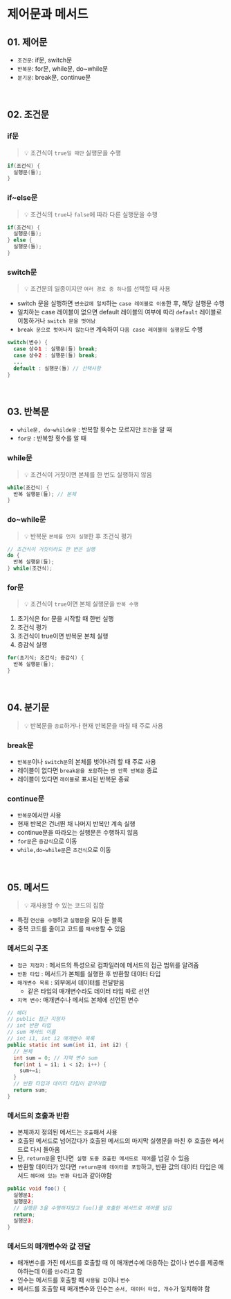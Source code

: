 # 제어문과 메서드

## 01. 제어문

- `조건문`: if문, switch문
- `반복문`: for문, while문, do~while문
- `분기문`: break문, continue문

<br />

## 02. 조건문

### if문

> 💡 조건식이 `true일 때만` 실행문을 수행

```java
if(조건식) {
  실행문(들);
}
```

### if~else문 

> 💡 조건식의 `true`나 `false`에 따라 다른 실행문을 수행

```java
if(조건식) {
  실행문(들);
} else {
  실행문(들);
}
```

### switch문

> 💡 조건문의 일종이지만 `여러 경로 중 하나`를 선택할 때 사용

- switch 문을 실행하면 `변숫값에 일치`하는 `case 레이블로 이동`한 후, 해당 실행문 수행
- 일치하는 case 레이블이 없으면 default 레이블의 여부에 따라 `default` 레이블로 이동하거나 `switch 문을 벗어남`
- `break 문으로 벗어나지 않는다면` 계속하여 `다음 case 레이블의 실행문`도 수행

```java
switch(변수) {
  case 상수1 : 실행문(들) break;
  case 상수2 : 실행문(들) break;
  ...
  default : 실행문(들) // 선택사항
}
```

<br />

## 03. 반복문

- `while문, do~whilde문` : 반복할 횟수는 모르지만 `조건`을 알 때
- `for문` : 반복할 횟수를 알 때

### while문

> 💡 조건식이 거짓이면 본체를 한 번도 실행하지 않음

```java
while(조건식) {
  반복 실행문(들); // 본체
}
```

### do~while문

> 💡 반복문 `본체를 먼저 실행`한 후 조건식 평가

```java
// 조건식이 거짓이라도 한 번은 실행
do {
  반복 실행문(들);
} while(조건식);
```

### for문

> 💡 조건식이 `true`이면 본체 실행문을 `반복 수행`

1. 초기식은 for 문을 시작할 때 한번 실행
2. 조건식 평가
3. 조건식이 true이면 반복문 본체 실행
4. 증감식 실행

```java
for(초기식; 조건식; 증감식) {
  반복 실행문(들);
}
```

<br />

## 04. 분기문

> 💡 반복문을 `종료`하거나 현재 반복문을 마칠 때 주로 사용

### break문

- `반복문`이나 `switch문`의 본체를 벗어나려 할 때 주로 사용
- 레이블이 없다면 `break문을 포함`하는 `맨 안쪽 반복문` 종료
- 레이블이 있다면 `레이블`로 표시된 반복문 종료

### continue문

- `반복문`에서만 사용
- 현재 반복은 건너뛴 채 나머지 반복만 계속 실행
- continue문을 따라오는 실행문은 수행하지 않음
- `for문`은 `증감식`으로 이동
- `while,do~while문`은 `조건식`으로 이동

<br />

## 05. 메서드

> 💡 재사용할 수 있는 코드의 집합

- 특정 `연산을 수행`하고 `실행문`을 모아 둔 블록
- 중복 코드를 줄이고 코드를 `재사용`할 수 있음

### 메서드의 구조

- `접근 지정자` : 메서드의 특성으로 컴파일러에 메서드의 접근 범위를 알려줌
- `반환 타입` : 메서드가 본체를 실행한 후 반환할 데이터 타입
- `매개변수 목록` : 외부에서 데이터를 전달받음
  - 같은 타입의 매개변수라도 데이터 타입 따로 선언
- `지역 변수`: 매개변수나 메서드 본체에 선언된 변수 

```java
// 헤더
// public 접근 지정자 
// int 반환 타입
// sum 메서드 이름
// int i1, int i2 매개변수 목록
public static int sum(int i1, int i2) { 
  // 본체
  int sum = 0; // 지역 변수 sum
  for(int i = i1; i < i2; i++) {
    sum+=i;
  }
  // 반환 타입과 데이터 타입이 같아야함
  return sum; 
}
```

### 메서드의 호출과 반환

- 본체까지 정의된 메서드는 `호출`해서 사용
- 호출된 메서드로 넘어갔다가 호출된 메서드의 마지막 실행문을 마친 후 호출한 메서드로 다시 돌아옴
- 단, `return문`을 만나면` 실행 도중 호출한 메서드로 제어`를 넘길 수 있음
- 반환할 데이터가 있다면 `return문에 데이터를 포함`하고, 반환 값의 데이터 타입은 메서드 `헤더에 있는 반환 타입`과 같아야함

```java
public void foo() {
  실행문1;
  실행문2;
  // 실행문 3을 수행하지않고 foo()를 호출한 메서드로 제어를 넘김
  return; 
  실행문3;
}
```

### 메서드의 매개변수와 값 전달

- 매개변수를 가진 메서드를 호출할 때 이 매개변수에 대응하는 값이나 변수를 제공해야하는데 이를 `인수`라고 함
- 인수는 메서드를 호출할 때 `사용될 값`이나 `변수`
- 메서드를 호출할 때 매개변수와 인수는 `순서, 데이터 타입, 개수`가 일치해야 함